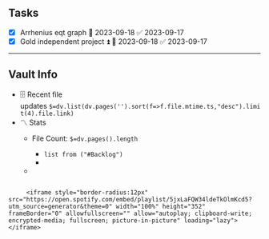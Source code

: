 ## Tasks
- [x] Arrhenius eqt graph 📅 2023-09-18 ✅ 2023-09-17
- [x] Gold independent project ⏫ 📅 2023-09-18 ✅ 2023-09-17
---
## [](https://github.com/TfTHacker/DashboardPlusPlus/blob/master/Dashboard%2B%2B.md#vault-info)Vault Info

- 🗄️ Recent file updates `$=dv.list(dv.pages('').sort(f=>f.file.mtime.ts,"desc").limit(4).file.link)`
- 〽️ Stats
    - File Count: `$=dv.pages().length`
		- ``` list from ("#Backlog") ``` 
		- 
	  
	- 

```

     <iframe style="border-radius:12px" src="https://open.spotify.com/embed/playlist/5jxLaFQW34ldeTkOlmKcd5?utm_source=generator&theme=0" width="100%" height="352" frameBorder="0" allowfullscreen="" allow="autoplay; clipboard-write; encrypted-media; fullscreen; picture-in-picture" loading="lazy"></iframe>